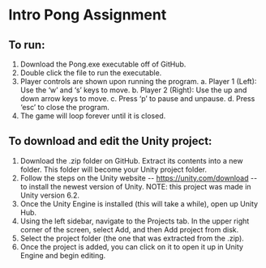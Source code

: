 # Intro Pong Assignment

## To run:
1)	Download the Pong.exe executable off of GitHub.
2)	Double click the file to run the executable.
3)	Player controls are shown upon running the program.
    a.	Player 1 (Left): Use the ‘w’ and ‘s’ keys to move.
    b.	Player 2 (Right): Use the up and down arrow keys to move.
    c.	Press ‘p’ to pause and unpause.
    d.	Press ‘esc’ to close the program.
4)	The game will loop forever until it is closed. 


## To download and edit the Unity project:
1) Download the .zip folder on GitHub. Extract its contents into a new folder. This folder will become your Unity project folder.
2) Follow the steps on the Unity website -- https://unity.com/download -- to install the newest version of Unity. NOTE: this project was made in Unity version 6.2.
3) Once the Unity Engine is installed (this will take a while), open up Unity Hub.
4) Using the left sidebar, navigate to the Projects tab. In the upper right corner of the screen, select Add, and then Add project from disk.
5) Select the project folder (the one that was extracted from the .zip).
6) Once the project is added, you can click on it to open it up in Unity Engine and begin editing. 
